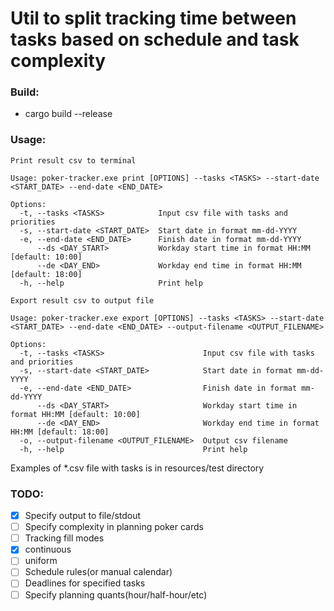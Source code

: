 # Util to split tracking time between tasks based on schedule and task complexity

### Build:

- cargo build --release

### Usage:

```
Print result csv to terminal

Usage: poker-tracker.exe print [OPTIONS] --tasks <TASKS> --start-date <START_DATE> --end-date <END_DATE>

Options:
  -t, --tasks <TASKS>            Input csv file with tasks and priorities
  -s, --start-date <START_DATE>  Start date in format mm-dd-YYYY
  -e, --end-date <END_DATE>      Finish date in format mm-dd-YYYY
      --ds <DAY_START>           Workday start time in format HH:MM [default: 10:00]
      --de <DAY_END>             Workday end time in format HH:MM [default: 18:00]
  -h, --help                     Print help

Export result csv to output file

Usage: poker-tracker.exe export [OPTIONS] --tasks <TASKS> --start-date <START_DATE> --end-date <END_DATE> --output-filename <OUTPUT_FILENAME>

Options:
  -t, --tasks <TASKS>                      Input csv file with tasks and priorities
  -s, --start-date <START_DATE>            Start date in format mm-dd-YYYY
  -e, --end-date <END_DATE>                Finish date in format mm-dd-YYYY
      --ds <DAY_START>                     Workday start time in format HH:MM [default: 10:00]
      --de <DAY_END>                       Workday end time in format HH:MM [default: 18:00]
  -o, --output-filename <OUTPUT_FILENAME>  Output csv filename
  -h, --help                               Print help

```

Examples of *.csv file with tasks is in resources/test directory


### TODO:

- [X] Specify output to file/stdout
- [ ] Specify complexity in planning poker cards
- [ ] Tracking fill modes
- [X] continuous
- [ ] uniform
- [ ] Schedule rules(or manual calendar)
- [ ] Deadlines for specified tasks
- [ ] Specify planning quants(hour/half-hour/etc)
